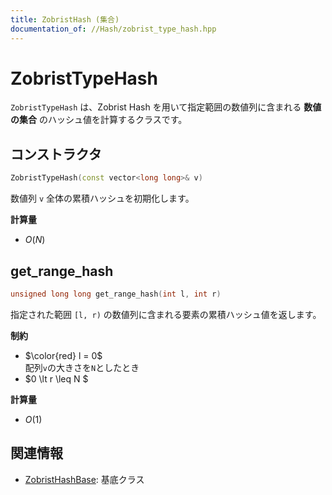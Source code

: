 ```yaml
---
title: ZobristHash (集合)
documentation_of: //Hash/zobrist_type_hash.hpp
---
```


# ZobristTypeHash
`ZobristTypeHash` は、Zobrist Hash を用いて指定範囲の数値列に含まれる  **数値の集合** のハッシュ値を計算するクラスです。  

## コンストラクタ
```cpp
ZobristTypeHash(const vector<long long>& v)
```

数値列 `v` 全体の累積ハッシュを初期化します。

**計算量**
- $O(N)$

## get_range_hash
```cpp
unsigned long long get_range_hash(int l, int r)
```
指定された範囲 `[l, r)` の数値列に含まれる要素の累積ハッシュ値を返します。

**制約**
- $\color{red} l = 0$  
配列`v`の大きさを`N`としたとき
- $0 \lt r \leq N $

**計算量**
- $O(1)$

## 関連情報
- [ZobristHashBase](zobrist_hash_base.hpp): 基底クラス